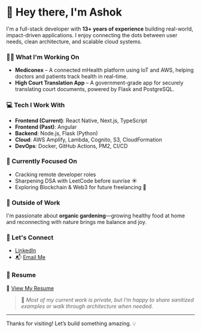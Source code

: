 # 👋 Hey there, I'm Ashok

I'm a full-stack developer with **13+ years of experience** building real-world, impact-driven applications. I enjoy connecting the dots between user needs, clean architecture, and scalable cloud systems.

### 👨‍💻 What I'm Working On

- **Mediconex** – A connected mHealth platform using IoT and AWS, helping doctors and patients track health in real-time.
- **High Court Translation App** – A government-grade app for securely translating court documents, powered by Flask and PostgreSQL.

### 💻 Tech I Work With

- **Frontend (Current)**: React Native, Next.js, TypeScript  
- **Frontend (Past)**: Angular  
- **Backend**: Node.js, Flask (Python)  
- **Cloud**: AWS Amplify, Lambda, Cognito, S3, CloudFormation  
- **DevOps**: Docker, GitHub Actions, PM2, CI/CD

### 🚀 Currently Focused On

- Cracking remote developer roles
- Sharpening DSA with LeetCode before sunrise ☀️
- Exploring Blockchain & Web3 for future freelancing 🔗

### 🌿 Outside of Work

I'm passionate about **organic gardening**—growing healthy food at home and reconnecting with nature brings me balance and joy.


### 🔗 Let's Connect

- [LinkedIn](www.linkedin.com/in/ashok-laishram-48548322)
- 📬 [Email Me](mailto:ashok.laishram@gmail.com)

### 💼 Resume
📄 [View My Resume](https://flowcv.com/resume/tg0hofn8kq6a)

> 💬 _Most of my current work is private, but I’m happy to share sanitized examples or walk through architecture when needed._

---

Thanks for visiting! Let’s build something amazing. 💡
